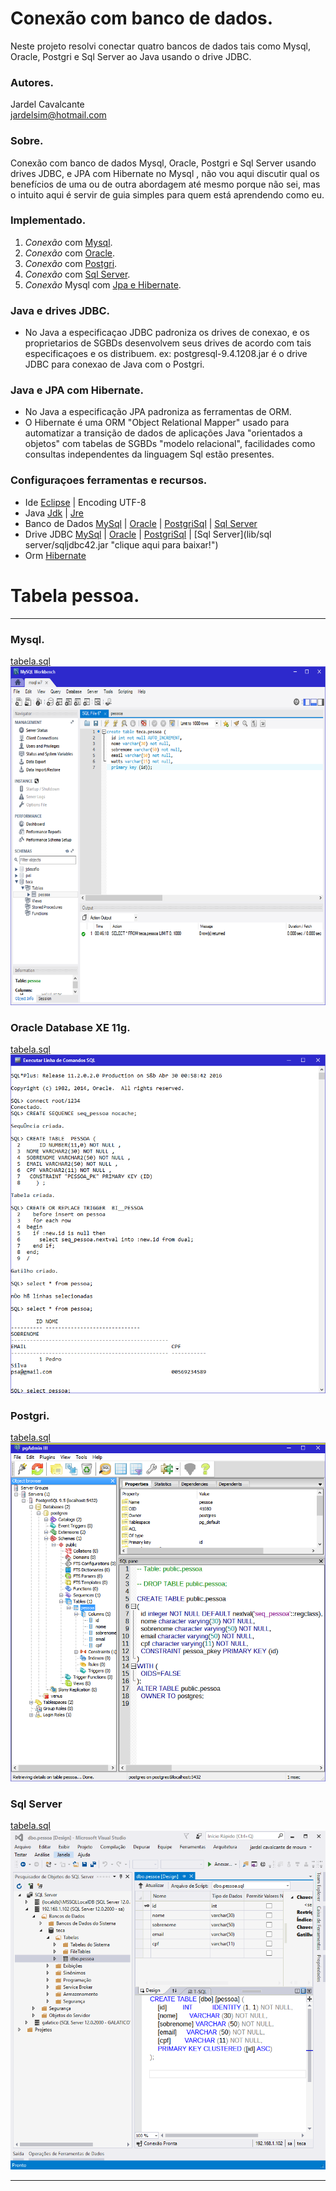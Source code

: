 # Conexão   com  banco de dados.

Neste projeto resolvi conectar quatro bancos de dados tais como  Mysql, Oracle, Postgri e Sql Server ao Java usando o drive JDBC.

### Autores.

 Jardel Cavalcante                                           
 jardelsim@hotmail.com
 

### Sobre.

Conexão com banco de dados Mysql, Oracle, Postgri e Sql Server usando drives JDBC, e JPA com Hibernate no Mysql , não vou aqui discutir qual os benefícios de uma ou de outra abordagem até mesmo porque não sei, mas o intuito aqui é servir de guia simples para quem está aprendendo como eu.

### Implementado.

1. *Conexão* com [Mysql](src/com/jems/cbd/mysql/).
2. *Conexão* com [Oracle](src/com/jems/cbd/oracle/).
3. *Conexão* com [Postgri](src/com/jems/cbd/postgri/).
4. *Conexão* com [Sql Server](src/com/jems/cbd/sqlserver/).
5. *Conexão* Mysql com [Jpa e Hibernate](src/com/jems/cbd/hibernate/).

### Java e drives JDBC.

* No Java a especificaçao JDBC padroniza os drives de conexao, e os proprietarios de SGBDs desenvolvem seus drives de acordo com tais especificaçoes  e os distribuem. ex: postgresql-9.4.1208.jar é o drive JDBC para conexao de Java com o Postgri.

### Java e JPA com Hibernate.

* No Java a especificação JPA padroniza as ferramentas de ORM.                                                                 
* O Hibernate é uma ORM "Object Relational Mapper" usado para automatizar a transição de dados de aplicações Java "orientados a objetos" com tabelas de SGBDs "modelo relacional", facilidades como consultas independentes da linguagem Sql estão presentes.


### Configuraçoes ferramentas e recursos.

* Ide [Eclipse](http://goo.gl/aw4gLa "clique aqui para baixar!") | Encoding UTF-8  
* Java [Jdk](http://goo.gl/xqKdB "clique aqui para baixar!") | [Jre](http://goo.gl/aYhlDt "clique aqui para baixar!") 
* Banco de Dados [MySql](http://dev.mysql.com/downloads/mysql/ "clique aqui para baixar!") |
[Oracle](http://www.oracle.com/technetwork/pt/database/express-edition/downloads/index.html "clique aqui para baixar!") |
[PostgriSql](http://www.postgresql.org/download/ "clique aqui para baixar!") |
[Sql Server](https://www.microsoft.com/pt-br/server-cloud/products/sql-server-editions/sql-server-express.aspx "clique aqui para baixar!")
* Drive JDBC [MySql](lib/mysql/mysql-connector-java-5.1.38-bin.jar "clique aqui para baixar!") |
[Oracle](lib/oracle/ojdbc5.jar "clique aqui para baixar!") |
[PostgriSql](lib/postgri/postgresql-9.4.1208.jar "clique aqui para baixar!") |
[Sql Server](lib/sql server/sqljdbc42.jar "clique aqui para baixar!")
* Orm [Hibernate](lib/hibernate/ "clique aqui para baixar!")

# Tabela pessoa.
-----------------------------------
### Mysql.
[tabela.sql](res-externos/sql/mysql.sql "clique aqui para ver aquivo!")    
![mysql.png](res-externos/img/mysql.png "Exemplo de tabela no Mysql!")


### Oracle Database XE 11g.
[tabela.sql](res-externos/sql/oracle.sql "clique aqui para ver aquivo!")    
![oracle.png](res-externos/img/oracle.png  "Exemplo de tabela no Oracle!")


### Postgri.
[tabela.sql](res-externos/sql/postgri.sql "clique aqui para ver aquivo!")    
![postgri.png](res-externos/img/postgri.png  "Exemplo de tabela no Postgri!")


### Sql Server
[tabela.sql](res-externos/sql/sqlserver.sql "clique aqui para ver aquivo!")    
![sqlserver.png](res-externos/img/sqlserver.png  "Exemplo de tabela no  Sql Server!")

-------------------------------------

